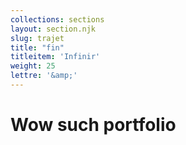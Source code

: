 ```yaml
---
collections: sections
layout: section.njk
slug: trajet
title: "fin"
titleitem: 'Infinir'
weight: 25
lettre: '&amp;'
---
```


# Wow such portfolio
